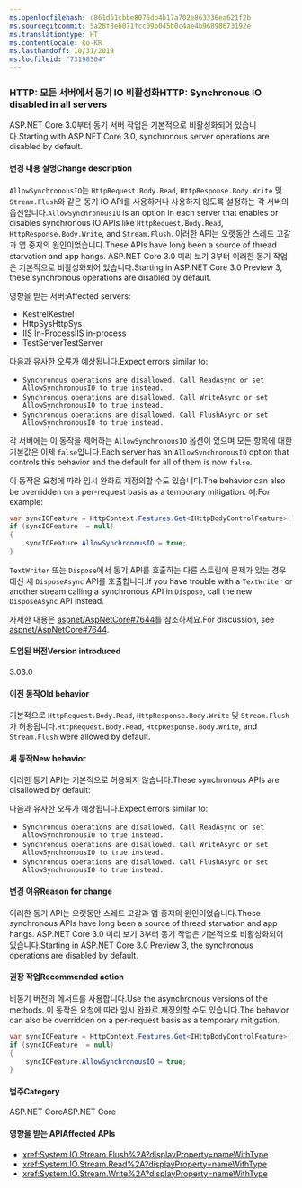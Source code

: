 ```yaml
---
ms.openlocfilehash: c861d61cbbe8075db4b17a702e863336ea621f2b
ms.sourcegitcommit: 5a28f8eb071fcc09b045b0c4ae4b96898673192e
ms.translationtype: HT
ms.contentlocale: ko-KR
ms.lasthandoff: 10/31/2019
ms.locfileid: "73198504"
---
```

### <a name="http-synchronous-io-disabled-in-all-servers"></a><span data-ttu-id="9ba3b-101">HTTP: 모든 서버에서 동기 IO 비활성화</span><span class="sxs-lookup"><span data-stu-id="9ba3b-101">HTTP: Synchronous IO disabled in all servers</span></span>

<span data-ttu-id="9ba3b-102">ASP.NET Core 3.0부터 동기 서버 작업은 기본적으로 비활성화되어 있습니다.</span><span class="sxs-lookup"><span data-stu-id="9ba3b-102">Starting with ASP.NET Core 3.0, synchronous server operations are disabled by default.</span></span>

#### <a name="change-description"></a><span data-ttu-id="9ba3b-103">변경 내용 설명</span><span class="sxs-lookup"><span data-stu-id="9ba3b-103">Change description</span></span>

<span data-ttu-id="9ba3b-104">`AllowSynchronousIO`는 `HttpRequest.Body.Read`, `HttpResponse.Body.Write` 및 `Stream.Flush`와 같은 동기 IO API를 사용하거나 사용하지 않도록 설정하는 각 서버의 옵션입니다.</span><span class="sxs-lookup"><span data-stu-id="9ba3b-104">`AllowSynchronousIO` is an option in each server that enables or disables synchronous IO APIs like `HttpRequest.Body.Read`, `HttpResponse.Body.Write`, and `Stream.Flush`.</span></span> <span data-ttu-id="9ba3b-105">이러한 API는 오랫동안 스레드 고갈과 앱 중지의 원인이었습니다.</span><span class="sxs-lookup"><span data-stu-id="9ba3b-105">These APIs have long been a source of thread starvation and app hangs.</span></span> <span data-ttu-id="9ba3b-106">ASP.NET Core 3.0 미리 보기 3부터 이러한 동기 작업은 기본적으로 비활성화되어 있습니다.</span><span class="sxs-lookup"><span data-stu-id="9ba3b-106">Starting in ASP.NET Core 3.0 Preview 3, these synchronous operations are disabled by default.</span></span>

<span data-ttu-id="9ba3b-107">영향을 받는 서버:</span><span class="sxs-lookup"><span data-stu-id="9ba3b-107">Affected servers:</span></span>

- <span data-ttu-id="9ba3b-108">Kestrel</span><span class="sxs-lookup"><span data-stu-id="9ba3b-108">Kestrel</span></span>
- <span data-ttu-id="9ba3b-109">HttpSys</span><span class="sxs-lookup"><span data-stu-id="9ba3b-109">HttpSys</span></span>
- <span data-ttu-id="9ba3b-110">IIS In-Process</span><span class="sxs-lookup"><span data-stu-id="9ba3b-110">IIS in-process</span></span>
- <span data-ttu-id="9ba3b-111">TestServer</span><span class="sxs-lookup"><span data-stu-id="9ba3b-111">TestServer</span></span>

<span data-ttu-id="9ba3b-112">다음과 유사한 오류가 예상됩니다.</span><span class="sxs-lookup"><span data-stu-id="9ba3b-112">Expect errors similar to:</span></span>

- `Synchronous operations are disallowed. Call ReadAsync or set AllowSynchronousIO to true instead.`
- `Synchronous operations are disallowed. Call WriteAsync or set AllowSynchronousIO to true instead.`
- `Synchronous operations are disallowed. Call FlushAsync or set AllowSynchronousIO to true instead.`

<span data-ttu-id="9ba3b-113">각 서버에는 이 동작을 제어하는 `AllowSynchronousIO` 옵션이 있으며 모든 항목에 대한 기본값은 이제 `false`입니다.</span><span class="sxs-lookup"><span data-stu-id="9ba3b-113">Each server has an `AllowSynchronousIO` option that controls this behavior and the default for all of them is now `false`.</span></span>

<span data-ttu-id="9ba3b-114">이 동작은 요청에 따라 임시 완화로 재정의할 수도 있습니다.</span><span class="sxs-lookup"><span data-stu-id="9ba3b-114">The behavior can also be overridden on a per-request basis as a temporary mitigation.</span></span> <span data-ttu-id="9ba3b-115">예:</span><span class="sxs-lookup"><span data-stu-id="9ba3b-115">For example:</span></span>

```csharp
var syncIOFeature = HttpContext.Features.Get<IHttpBodyControlFeature>();
if (syncIOFeature != null)
{
    syncIOFeature.AllowSynchronousIO = true;
}
```

<span data-ttu-id="9ba3b-116">`TextWriter` 또는 `Dispose`에서 동기 API를 호출하는 다른 스트림에 문제가 있는 경우 대신 새 `DisposeAsync` API를 호출합니다.</span><span class="sxs-lookup"><span data-stu-id="9ba3b-116">If you have trouble with a `TextWriter` or another stream calling a synchronous API in `Dispose`, call the new `DisposeAsync` API instead.</span></span>

<span data-ttu-id="9ba3b-117">자세한 내용은 [aspnet/AspNetCore#7644](https://github.com/aspnet/AspNetCore/issues/7644)를 참조하세요.</span><span class="sxs-lookup"><span data-stu-id="9ba3b-117">For discussion, see [aspnet/AspNetCore#7644](https://github.com/aspnet/AspNetCore/issues/7644).</span></span>

#### <a name="version-introduced"></a><span data-ttu-id="9ba3b-118">도입된 버전</span><span class="sxs-lookup"><span data-stu-id="9ba3b-118">Version introduced</span></span>

<span data-ttu-id="9ba3b-119">3.0</span><span class="sxs-lookup"><span data-stu-id="9ba3b-119">3.0</span></span>

#### <a name="old-behavior"></a><span data-ttu-id="9ba3b-120">이전 동작</span><span class="sxs-lookup"><span data-stu-id="9ba3b-120">Old behavior</span></span>

<span data-ttu-id="9ba3b-121">기본적으로 `HttpRequest.Body.Read`, `HttpResponse.Body.Write` 및 `Stream.Flush`가 허용됩니다.</span><span class="sxs-lookup"><span data-stu-id="9ba3b-121">`HttpRequest.Body.Read`, `HttpResponse.Body.Write`, and `Stream.Flush` were allowed by default.</span></span>

#### <a name="new-behavior"></a><span data-ttu-id="9ba3b-122">새 동작</span><span class="sxs-lookup"><span data-stu-id="9ba3b-122">New behavior</span></span>

<span data-ttu-id="9ba3b-123">이러한 동기 API는 기본적으로 허용되지 않습니다.</span><span class="sxs-lookup"><span data-stu-id="9ba3b-123">These synchronous APIs are disallowed by default:</span></span>

<span data-ttu-id="9ba3b-124">다음과 유사한 오류가 예상됩니다.</span><span class="sxs-lookup"><span data-stu-id="9ba3b-124">Expect errors similar to:</span></span>

- `Synchronous operations are disallowed. Call ReadAsync or set AllowSynchronousIO to true instead.`
- `Synchronous operations are disallowed. Call WriteAsync or set AllowSynchronousIO to true instead.`
- `Synchronous operations are disallowed. Call FlushAsync or set AllowSynchronousIO to true instead.`

#### <a name="reason-for-change"></a><span data-ttu-id="9ba3b-125">변경 이유</span><span class="sxs-lookup"><span data-stu-id="9ba3b-125">Reason for change</span></span>

<span data-ttu-id="9ba3b-126">이러한 동기 API는 오랫동안 스레드 고갈과 앱 중지의 원인이었습니다.</span><span class="sxs-lookup"><span data-stu-id="9ba3b-126">These synchronous APIs have long been a source of thread starvation and app hangs.</span></span> <span data-ttu-id="9ba3b-127">ASP.NET Core 3.0 미리 보기 3부터 동기 작업은 기본적으로 비활성화되어 있습니다.</span><span class="sxs-lookup"><span data-stu-id="9ba3b-127">Starting in ASP.NET Core 3.0 Preview 3, the synchronous operations are disabled by default.</span></span>

#### <a name="recommended-action"></a><span data-ttu-id="9ba3b-128">권장 작업</span><span class="sxs-lookup"><span data-stu-id="9ba3b-128">Recommended action</span></span>

<span data-ttu-id="9ba3b-129">비동기 버전의 메서드를 사용합니다.</span><span class="sxs-lookup"><span data-stu-id="9ba3b-129">Use the asynchronous versions of the methods.</span></span> <span data-ttu-id="9ba3b-130">이 동작은 요청에 따라 임시 완화로 재정의할 수도 있습니다.</span><span class="sxs-lookup"><span data-stu-id="9ba3b-130">The behavior can also be overridden on a per-request basis as a temporary mitigation.</span></span>

```csharp
var syncIOFeature = HttpContext.Features.Get<IHttpBodyControlFeature>();
if (syncIOFeature != null)
{
    syncIOFeature.AllowSynchronousIO = true;
}
```

#### <a name="category"></a><span data-ttu-id="9ba3b-131">범주</span><span class="sxs-lookup"><span data-stu-id="9ba3b-131">Category</span></span>

<span data-ttu-id="9ba3b-132">ASP.NET Core</span><span class="sxs-lookup"><span data-stu-id="9ba3b-132">ASP.NET Core</span></span>

#### <a name="affected-apis"></a><span data-ttu-id="9ba3b-133">영향을 받는 API</span><span class="sxs-lookup"><span data-stu-id="9ba3b-133">Affected APIs</span></span>

- <xref:System.IO.Stream.Flush%2A?displayProperty=nameWithType>
- <xref:System.IO.Stream.Read%2A?displayProperty=nameWithType>
- <xref:System.IO.Stream.Write%2A?displayProperty=nameWithType>

<!--

#### Affected APIs

- `Overload:System.IO.Stream.Flush`
- `Overload:System.IO.Stream.Read`
- `Overload:System.IO.Stream.Write`

-->
